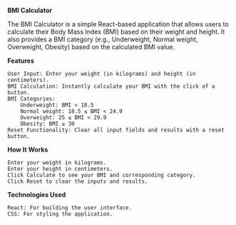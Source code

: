 **BMI Calculator**

The BMI Calculator is a simple React-based application that allows users to calculate their Body Mass Index (BMI) based on their weight and height. It also provides a BMI category (e.g., Underweight, Normal weight, Overweight, Obesity) based on the calculated BMI value.

**Features**

    User Input: Enter your weight (in kilograms) and height (in centimeters).
    BMI Calculation: Instantly calculate your BMI with the click of a button.
    BMI Categories:
        Underweight: BMI < 18.5
        Normal weight: 18.5 ≤ BMI < 24.9
        Overweight: 25 ≤ BMI < 29.9
        Obesity: BMI ≥ 30
    Reset Functionality: Clear all input fields and results with a reset button.

**How It Works**

    Enter your weight in kilograms.
    Enter your height in centimeters.
    Click Calculate to see your BMI and corresponding category.
    Click Reset to clear the inputs and results.

**Technologies Used**

    React: For building the user interface.
    CSS: For styling the application.

